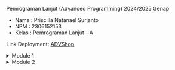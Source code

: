 Pemrograman Lanjut (Advanced Programming) 2024/2025 Genap
* Nama    : Priscilla Natanael Surjanto
* NPM     : 2306152153
* Kelas   : Pemrograman Lanjut - A

Link Deployment: [ADVShop](https://advprog-eshop-cilla09.koyeb.app)

<details>
<summary>Module 1</summary>

## Reflection 1

### Clean Code Principles yang Sudah Saya Terapkan
#### 1. Meaningful names
Setiap variabel yang saya buat cukup straightforward dengan kegunaan dari variabel tersebut.
#### 2. Layout and formatting
Saya sudah menerapkan layout yang rapi, misalnya menaruh blank line di sela antara fungsi, membuat fungsi-fungsi dan keseluruhan kode lebih mudah dibaca.
#### 3. Function
Saya sudah menerapkan nama fungsi yang singkat namun tetap deskriptif.
#### 4. DRY (Don't Repeat Yourself)
Saya menggunakan ulang fungsi-fungsi `findById` untuk mengurangi redundancy penulisan kode.

### Secure Coding Practices yang Sudah Saya Terapkan
#### 1. Produk menggunakan UUID sebagai Identifier
Menggunakan UUID lebih aman dibanding auto-increment integer, karena tidak bisa ditembus oleh brute force attack.
#### 2. Validation produk tidak boleh null
Menerapkan validasi produk yang mau diedit tidak boleh null.
```python
if (productToEdit != null) {
    productToEdit.setProductName(product.getProductName());
    productToEdit.setProductQuantity(product.getProductQuantity());
}
```

### Kesalahan yang Dapat Diperbaiki
- Menerapkan validasi bahwa input quantity tidak boleh negatif
- Daripada menggunakan `ArrayList` untuk menyimpan data product, lebih baik menggunakan struktur data yang lebih optimal seperti `HashMap` atau `TreeMap`.
- Method GET dan POST dapat diubah menggunakan PUT dan DELETE agar lebih sesuai.

## Reflection 2

### Nomor 1
Setelah membuat unit test, saya merasa aplikasi saya lebih 'matang' dan sesuai ekspektasi saya. Untuk jumlah unit test yang perlu dibuat dalam satu class, menurut saya tidak bisa ditentukan secara pasti berapa.
Namun, hal yang perlu diperhatikan adalah setiap metode harus memiliki minimal satu unit test untuk memastikan metode tersebut berjalan sesuai harapan. Jika ada lebih dari satu, maka lebih baik lagi untuk memperbesar code coverage. Secara umum, 80% code coverage sudah memadai. Code coverage 100% juga belum menjamin aplikasi bebas dari bug.

### Nomor 2
Dalam kasus ini, saya diminta untuk menambah functional test baru, yaitu untuk menguji verifikasi jumlah item dalam list product. Saya membuat class baru yang mempunyai dengan functional test yang sudah saya buat sebelumnya. Menurut saya, hal laf akan berpengaruh terhadap kebersihan kode karena ada duplikasi class yang hampir sama. Dalam hal tersebut, prinsip DRY (Don't Repeat Yourself) tidak terlaksanakan secara ideal. Agar kode menjadi lebih baik, kita dapat menggunakan base test class supaya class functional test yang sudah dibuat sebelumnya dapat digunakan ulang.

</details>
<details>
<summary>Module 2</summary>

## Reflection
### List of Issues
1. Add a nested comment explaining why this method is empty, throw an UnsupportedOperationException or complete the implementation.
```python
// ProductRepositoryTest.java

@BeforeEach
void setUp() {
}
```
Untuk memperbaikinya, saya menghapus metode tersebut karena ternyata tidak diperlukan. Pengujian pada file ini bersifat independen, masing-masing membuat instance `Product` sendiri dan beroperasi secara mandiri, sehingga tidak memerlukan shared setup dari metode ini.

### About my CI/CD Workflow Implementation
Ya, implementasi saya sudah sesuai dengan definisi Continuous Integration & Continuous Deployment. Untuk CI (implementasi & testing), saya sudah mengimplementasi `ci.yml`, `scorecard.yml`, `sonarcloud.yml` untuk secara otomatis menguji kode saya ketika ada push atau pull request. Sementara untuk CD (deployment & maintenance), saya menggunakan Koyeb yang secara otomatis mendeploy aplikasi saya setiap ada push atau pull request. Keduanya berjalan lancar, sehingga sudah memenuhi definisi CI/CD.

## Code Coverage


</details>